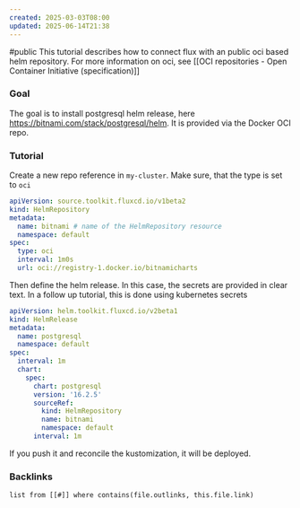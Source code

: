 ```yaml
---
created: 2025-03-03T08:00
updated: 2025-06-14T21:38
---
```

#public
This tutorial describes how to connect flux with an public oci based helm repository. For more information on oci, see [[OCI repositories - Open Container Initiative (specification)]]

### Goal
The goal is to install postgresql helm release, here https://bitnami.com/stack/postgresql/helm. It is provided via the Docker OCI repo.

### Tutorial
Create a new repo reference in `my-cluster`. Make sure, that the type is set to `oci`  

```yaml
apiVersion: source.toolkit.fluxcd.io/v1beta2  
kind: HelmRepository  
metadata:  
  name: bitnami # name of the HelmRepository resource  
  namespace: default  
spec:  
  type: oci  
  interval: 1m0s  
  url: oci://registry-1.docker.io/bitnamicharts
```
Then define the helm release. In this case, the secrets are provided in clear text. In a follow up tutorial, this is done using kubernetes secrets

```yaml
apiVersion: helm.toolkit.fluxcd.io/v2beta1  
kind: HelmRelease  
metadata:  
  name: postgresql  
  namespace: default  
spec:  
  interval: 1m  
  chart:  
    spec:  
      chart: postgresql  
      version: '16.2.5'  
      sourceRef:  
        kind: HelmRepository  
        name: bitnami  
        namespace: default  
      interval: 1m
```
If you push it and reconcile the kustomization, it will be deployed.





### Backlinks
```dataview 
list from [[#]] where contains(file.outlinks, this.file.link)
```

